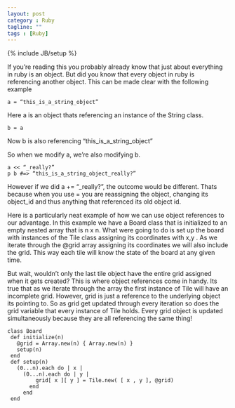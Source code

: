 ```yaml
---
layout: post
category : Ruby
tagline: ""
tags : [Ruby]
---
```

{% include JB/setup %}

If you’re reading this you probably already know that just about everything in ruby is an object. But did you know that every object in ruby is referencing another object. This can be made clear with the following example

```
a = “this_is_a_string_object”
```
Here a is an object thats referencing an instance of the String class.

```
b = a
```

Now b is also referencing “this_is_a_string_object”

So when we modify a, we’re also modifying b.

```
a << “_really?”
p b #=> “this_is_a_string_object_really?”
```

However if we did a += “_really?”, the outcome would be different. Thats because when you use = you are reassigning the object, changing its object_id and thus anything that referenced its old object id.

Here is a particularly neat example of how we can use object references to our advantage. In this example we have a Board class that is initialized to an empty nested array that is n x n. What were going to do is set up the board with instances of the Tile class assigning its coordinates with x,y . As we iterate through the @grid array assigning its coordinates we will also include the grid. This way each tile will know the state of the board at any given time.

But wait, wouldn’t only the last tile object have the entire grid assigned when it gets created? This is where object references come in handy. Its true that as we iterate through the array the first instance of Tile will have an incomplete grid. However, grid is just a reference to the underlying object its pointing to. So as grid get updated through every iteration so does the grid variable that every instance of Tile holds. Every grid object is updated simultaneously because they are all referencing the same thing!

```
class Board
 def initialize(n)
   @grid = Array.new(n) { Array.new(n) }
   setup(n)
 end
 def setup(n)
   (0...n).each do | x |
     (0...n).each do | y |
         grid[ x ][ y ] = Tile.new( [ x , y ], @grid)
       end
     end
 end
 ```
